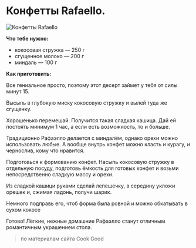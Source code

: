# Конфетты Rafaello.
![Конфетты Rafaello](/images/Kulinar/Desert/konfety_rafaello.jpg 'Конфетты Rafaello')

**Что тебе нужно:**

- кокосовая стружка — 250 г
- сгущенное молоко — 200 г
- миндаль — 100 г

**Как приготовить:**

Все гениальное просто, поэтому этот десерт займет у тебя от силы минут 15.

Высыпь в глубокую миску кокосовую стружку и вылей туда же сгущенку.

Хорошенько перемешай. Получится такая сладкая кашица. Дай ей постоять минимум 1 час, а если есть возможность, то и больше.

Традиционно Рафаэлло делается с миндалём, однако орехи можно использовать любые. А вообще внутрь конфет можно класть и курагу, и чернослив, кому что нравится.

Подготовься к формованию конфет. Насыпь кокосовую стружку в отдельную посуду, подготовь ёмкость для готовых конфет и возьми непосредственно сладкую массу и орехи.

Из сладкой кашици руками сделай лепешечку, в середину укложи орешек и, сжимая ладонь, получи шарик.

Немного подправь его, чтоб форма была ровной и можно обкатывать в сухом кокосе

Готово! Лёгкие, нежные домашние Рафаэлло станут отличным романтичным украшением стола.

>  по материалам сайта Cook Good
